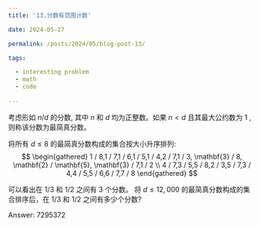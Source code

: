```yaml
---
title: '13.分数有范围计数'

date: 2024-05-27

permalink: /posts/2024/05/blog-post-13/

tags:

  - interesting problem
  - math
  - code
  
---
```


考虑形如 $n / d$ 的分数, 其中 $n$ 和 $d$ 均为正整数。如果 $n<d$ 且其最大公约数为 1 , 则称该分数为最简真分数。

将所有 $d \leq 8$ 的最简真分数构成的集合按大小升序排列:
$$
\begin{gathered}
1 / 8,1 / 7,1 / 6,1 / 5,1 / 4,2 / 7,1 / 3, \mathbf{3} / 8, \mathbf{2} / \mathbf{5}, \mathbf{3} / 7,1 / 2 \\
4 / 7,3 / 5,5 / 8,2 / 3,5 / 7,3 / 4,4 / 5,5 / 6,6 / 7,7 / 8
\end{gathered}
$$

可以看出在 $1 / 3$ 和 $1 / 2$ 之间有 3 个分数。
将 $d \leq 12,000$ 的最简真分数构成的集合排序后，在 $1 / 3$ 和 $1 / 2$ 之间有多少个分数?

Answer: 7295372
